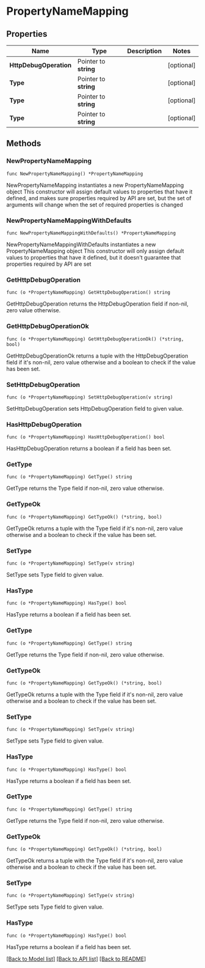 # PropertyNameMapping

## Properties

Name | Type | Description | Notes
------------ | ------------- | ------------- | -------------
**HttpDebugOperation** | Pointer to **string** |  | [optional] 
**Type** | Pointer to **string** |  | [optional] 
**Type** | Pointer to **string** |  | [optional] 
**Type** | Pointer to **string** |  | [optional] 

## Methods

### NewPropertyNameMapping

`func NewPropertyNameMapping() *PropertyNameMapping`

NewPropertyNameMapping instantiates a new PropertyNameMapping object
This constructor will assign default values to properties that have it defined,
and makes sure properties required by API are set, but the set of arguments
will change when the set of required properties is changed

### NewPropertyNameMappingWithDefaults

`func NewPropertyNameMappingWithDefaults() *PropertyNameMapping`

NewPropertyNameMappingWithDefaults instantiates a new PropertyNameMapping object
This constructor will only assign default values to properties that have it defined,
but it doesn't guarantee that properties required by API are set

### GetHttpDebugOperation

`func (o *PropertyNameMapping) GetHttpDebugOperation() string`

GetHttpDebugOperation returns the HttpDebugOperation field if non-nil, zero value otherwise.

### GetHttpDebugOperationOk

`func (o *PropertyNameMapping) GetHttpDebugOperationOk() (*string, bool)`

GetHttpDebugOperationOk returns a tuple with the HttpDebugOperation field if it's non-nil, zero value otherwise
and a boolean to check if the value has been set.

### SetHttpDebugOperation

`func (o *PropertyNameMapping) SetHttpDebugOperation(v string)`

SetHttpDebugOperation sets HttpDebugOperation field to given value.

### HasHttpDebugOperation

`func (o *PropertyNameMapping) HasHttpDebugOperation() bool`

HasHttpDebugOperation returns a boolean if a field has been set.

### GetType

`func (o *PropertyNameMapping) GetType() string`

GetType returns the Type field if non-nil, zero value otherwise.

### GetTypeOk

`func (o *PropertyNameMapping) GetTypeOk() (*string, bool)`

GetTypeOk returns a tuple with the Type field if it's non-nil, zero value otherwise
and a boolean to check if the value has been set.

### SetType

`func (o *PropertyNameMapping) SetType(v string)`

SetType sets Type field to given value.

### HasType

`func (o *PropertyNameMapping) HasType() bool`

HasType returns a boolean if a field has been set.

### GetType

`func (o *PropertyNameMapping) GetType() string`

GetType returns the Type field if non-nil, zero value otherwise.

### GetTypeOk

`func (o *PropertyNameMapping) GetTypeOk() (*string, bool)`

GetTypeOk returns a tuple with the Type field if it's non-nil, zero value otherwise
and a boolean to check if the value has been set.

### SetType

`func (o *PropertyNameMapping) SetType(v string)`

SetType sets Type field to given value.

### HasType

`func (o *PropertyNameMapping) HasType() bool`

HasType returns a boolean if a field has been set.

### GetType

`func (o *PropertyNameMapping) GetType() string`

GetType returns the Type field if non-nil, zero value otherwise.

### GetTypeOk

`func (o *PropertyNameMapping) GetTypeOk() (*string, bool)`

GetTypeOk returns a tuple with the Type field if it's non-nil, zero value otherwise
and a boolean to check if the value has been set.

### SetType

`func (o *PropertyNameMapping) SetType(v string)`

SetType sets Type field to given value.

### HasType

`func (o *PropertyNameMapping) HasType() bool`

HasType returns a boolean if a field has been set.


[[Back to Model list]](../README.md#documentation-for-models) [[Back to API list]](../README.md#documentation-for-api-endpoints) [[Back to README]](../README.md)


